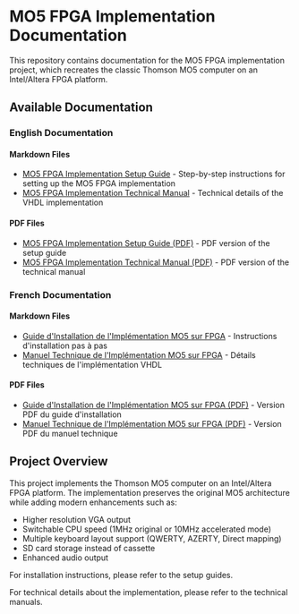 # MO5 FPGA Implementation Documentation

This repository contains documentation for the MO5 FPGA implementation project, which recreates the classic Thomson MO5 computer on an Intel/Altera FPGA platform.

## Available Documentation

### English Documentation

#### Markdown Files
- [MO5 FPGA Implementation Setup Guide](https://github.com/6502addict/MO5-VHDL/blob/main/Documentation/mo5-setup-guide-en.md) - Step-by-step instructions for setting up the MO5 FPGA implementation
- [MO5 FPGA Implementation Technical Manual](https://github.com/6502addict/MO5-VHDL/blob/main/Documentation/mo5-manual.md) - Technical details of the VHDL implementation

#### PDF Files
- [MO5 FPGA Implementation Setup Guide (PDF)](https://github.com/6502addict/MO5-VHDL/blob/main/Documentation/mo5-setup-guide-en.pdf) - PDF version of the setup guide
- [MO5 FPGA Implementation Technical Manual (PDF)](https://github.com/6502addict/MO5-VHDL/blob/main/Documentation/mo5-manual.pdf) - PDF version of the technical manual

### French Documentation

#### Markdown Files
- [Guide d'Installation de l'Implémentation MO5 sur FPGA](https://github.com/6502addict/MO5-VHDL/blob/main/Documentation/mo5-setup-guide-fr.md) - Instructions d'installation pas à pas
- [Manuel Technique de l'Implémentation MO5 sur FPGA](https://github.com/6502addict/MO5-VHDL/blob/main/Documentation/mo5-manuel-fr.md) - Détails techniques de l'implémentation VHDL

#### PDF Files
- [Guide d'Installation de l'Implémentation MO5 sur FPGA (PDF)](https://github.com/6502addict/MO5-VHDL/blob/main/Documentation/mo5-setup-guide-fr.pdf) - Version PDF du guide d'installation
- [Manuel Technique de l'Implémentation MO5 sur FPGA (PDF)](https://github.com/6502addict/MO5-VHDL/blob/main/Documentation/mo5-manuel-fr.pdf) - Version PDF du manuel technique

## Project Overview

This project implements the Thomson MO5 computer on an Intel/Altera FPGA platform. The implementation preserves the original MO5 architecture while adding modern enhancements such as:

- Higher resolution VGA output
- Switchable CPU speed (1MHz original or 10MHz accelerated mode)
- Multiple keyboard layout support (QWERTY, AZERTY, Direct mapping)
- SD card storage instead of cassette
- Enhanced audio output

For installation instructions, please refer to the setup guides.

For technical details about the implementation, please refer to the technical manuals.
